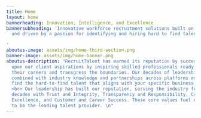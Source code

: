 ```yaml
---
title: Home
layout: home
bannerheading: Innovation, Intelligence, and Excellence
bannersubheading: 'Innovative workforce recruitment solutions built on intelligence
  and driven by a passion for identifying and hiring hard to find talent

'
aboutus-image: assets/img/home-third-section.png
banner-image: assets/img/home-banner.png
aboutus-description: "RecruitTalent has earned its reputation by successfully delivering
  upon our client aspirations by inspiring skilled professionals ready to advance
  their careers and transgress the boundaries. Our decades of leadership expertise
  combined with industry knowledge and partnerships across platforms enables us to
  find the hard-to-find talent that aligns with your specific business roles. <br>
  <br> Our leadership has built our reputation, serving the industry for over two
  decades with Trust and Integrity, Transparency and Responsibility, Commitment to
  Excellence, and Customer and Career Success. These core values fuel our aspiration
  to be the leading talent provider. \n"
---
```



